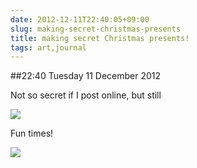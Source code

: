 ```yaml
---
date: 2012-12-11T22:40:05+09:00
slug: making-secret-christmas-presents
title: making secret Christmas presents!
tags: art,journal
---
```


##22:40 Tuesday 11 December 2012

Not so secret if I post online, but still

[![](/images/2012/12/IMG_3265-300x225.jpg)](/images/2012/12/IMG_3265.jpg)

Fun times!

[![](/images/2012/12/IMG_3269-1024x768.jpg)](/images/2012/12/IMG_3269.jpg)
